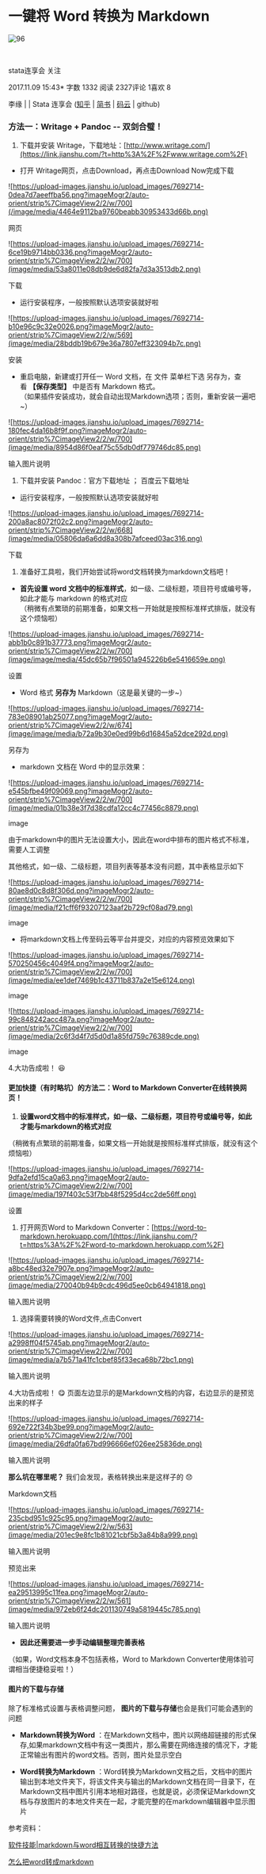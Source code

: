 ---
---
一键将 Word 转换为 Markdown
===========================

![96](image/media/bca5f1852bb1e5bce46123837d06d10d.png)

 

stata连享会 关注

2017.11.09 15:43\* 字数 1332 阅读 2327评论 1喜欢 8

李缘 \| \| Stata 连享会
([知乎](https://link.jianshu.com/?t=https%3A%2F%2Fzhuanlan.zhihu.com%2Farlion) \| [简书](https://www.jianshu.com/u/69a30474ef33) \| [码云](https://link.jianshu.com/?t=https%3A%2F%2Fgitee.com%2Farlionn) \| github)

### 方法一：Writage + Pandoc -- 双剑合璧！

1.  下载并安装 Writage，下载地址：[http://www.writage.com/](https://link.jianshu.com/?t=http%3A%2F%2Fwww.writage.com%2F)

-   打开 Writage网页，点击Download，再点击Download Now完成下载

![https://upload-images.jianshu.io/upload_images/7692714-0dea7d7aeeffba56.png?imageMogr2/auto-orient/strip%7CimageView2/2/w/700](/image/media/4464e9112ba9760beabb30953433d66b.png)

网页

![https://upload-images.jianshu.io/upload_images/7692714-6ce19b9714bb0336.png?imageMogr2/auto-orient/strip%7CimageView2/2/w/700](image/media/53a8011e08db9de6d82fa7d3a3513db2.png)

下载

-   运行安装程序，一般按照默认选项安装就好啦

![https://upload-images.jianshu.io/upload_images/7692714-b10e96c9c32e0026.png?imageMogr2/auto-orient/strip%7CimageView2/2/w/569](image/media/28bddb19b679e36a7807eff323094b7c.png)

安装

-   重启电脑，新建或打开任一 Word 文档，在 文件 菜单栏下选 另存为，查看 **【保存类型】** 中是否有 Markdown 格式。  
    （如果插件安装成功，就会自动出现Markdown选项；否则，重新安装一遍吧\~）

![https://upload-images.jianshu.io/upload_images/7692714-180fec4da16b8f9f.png?imageMogr2/auto-orient/strip%7CimageView2/2/w/700](image/media/8954d86f0eaf75c55db0df779746dc85.png)

输入图片说明

1.  下载并安装 Pandoc：官方下载地址 ； 百度云下载地址

-   运行安装程序，一般按照默认选项安装就好啦

![https://upload-images.jianshu.io/upload_images/7692714-200a8ac8072f02c2.png?imageMogr2/auto-orient/strip%7CimageView2/2/w/668](image/media/05806da6a6dd8a308b7afceed03ac316.png)

下载

1.  准备好工具啦，我们开始尝试将word文档转换为markdown文档吧！

-   **首先设置 word
    文档中的标准样式**，如一级、二级标题，项目符号或编号等，如此才能与 markdown
    的格式对应  
    （稍微有点繁琐的前期准备，如果文档一开始就是按照标准样式排版，就没有这个烦恼啦）

![https://upload-images.jianshu.io/upload_images/7692714-abb1b0c891b37773.png?imageMogr2/auto-orient/strip%7CimageView2/2/w/700](image/image/media/45dc65b7f96501a945226b6e5416659e.png)

设置

-   Word 格式 **另存为** Markdown（这是最关键的一步\~）

![https://upload-images.jianshu.io/upload_images/7692714-783e08901ab25077.png?imageMogr2/auto-orient/strip%7CimageView2/2/w/674](image/image/media/b72a9b30e0ed99b6d16845a52dce292d.png)

另存为

-   markdown 文档在 Word 中的显示效果：

![https://upload-images.jianshu.io/upload_images/7692714-e545bfbe49f09069.png?imageMogr2/auto-orient/strip%7CimageView2/2/w/700](image/media/01b38e3f7d38cdfa12cc4c77456c8879.png)

image

由于markdown中的图片无法设置大小，因此在word中排布的图片格式不标准，需要人工调整

其他格式，如一级、二级标题，项目列表等基本没有问题，其中表格显示如下

![https://upload-images.jianshu.io/upload_images/7692714-80ae8d0c8d8f306d.png?imageMogr2/auto-orient/strip%7CimageView2/2/w/700](image/media/f21cff6f93207123aaf2b729cf08ad79.png)

image

-   将markdown文档上传至码云等平台并提交，对应的内容预览效果如下

![https://upload-images.jianshu.io/upload_images/7692714-570250456c4049f4.png?imageMogr2/auto-orient/strip%7CimageView2/2/w/700](image/media/ee1def7469b1c43711b837a2e15e6124.png)

image

![https://upload-images.jianshu.io/upload_images/7692714-99c848242acc487a.png?imageMogr2/auto-orient/strip%7CimageView2/2/w/700](image/media/2c6f3d4f7d5d0d1a85fd759c76389cde.png)

image

4.大功告成啦！ :laughing:

#### 更加快捷（有时略坑）的方法二：Word to Markdown Converter在线转换网页！

1.  **设置word文档中的标准样式，如一级、二级标题，项目符号或编号等，如此才能与markdown的格式对应**

（稍微有点繁琐的前期准备，如果文档一开始就是按照标准样式排版，就没有这个烦恼啦）

![https://upload-images.jianshu.io/upload_images/7692714-9dfa2efd15ca0a63.png?imageMogr2/auto-orient/strip%7CimageView2/2/w/700](image/media/197f403c53f7bb48f5295d4cc2de56ff.png)

设置

1.  打开网页Word to Markdown
    Converter：[https://word-to-markdown.herokuapp.com/](https://link.jianshu.com/?t=https%3A%2F%2Fword-to-markdown.herokuapp.com%2F)

![https://upload-images.jianshu.io/upload_images/7692714-a8bc48ed32e7907e.png?imageMogr2/auto-orient/strip%7CimageView2/2/w/700](image/media/270040b94b9cdc496d5ee0cb64941818.png)

输入图片说明

1.  选择需要转换的Word文件,点击Convert

![https://upload-images.jianshu.io/upload_images/7692714-a2998ff04f5745ab.png?imageMogr2/auto-orient/strip%7CimageView2/2/w/700](image/media/a7b571a41fc1cbef85f33eca68b72bc1.png)

输入图片说明

4.大功告成啦！ :yum:
页面左边显示的是Markdown文档的内容，右边显示的是预览出来的样子

![https://upload-images.jianshu.io/upload_images/7692714-692e722f34b3be99.png?imageMogr2/auto-orient/strip%7CimageView2/2/w/700](image/media/26dfa0fa67bd996666ef026ee25836de.png)

输入图片说明

**那么坑在哪里呢？** 我们会发现，表格转换出来是这样子的 :disappointed:

Markdown文档

![https://upload-images.jianshu.io/upload_images/7692714-235cbd951c925c95.png?imageMogr2/auto-orient/strip%7CimageView2/2/w/563](image/media/201ec9e8fc1b81021cbf5b3a84b8a999.png)

输入图片说明

预览出来

![https://upload-images.jianshu.io/upload_images/7692714-ea29513995c11fea.png?imageMogr2/auto-orient/strip%7CimageView2/2/w/561](image/media/972eb6f24dc201130749a5819445c785.png)

输入图片说明

-   **因此还需要进一步手动编辑整理完善表格**

（如果，Word文档本身不包括表格，Word to Markdown
Converter使用体验可谓相当便捷稳妥啦！）

#### 图片的下载与存储

除了标准格式设置与表格调整问题， **图片的下载与存储**也会是我们可能会遇到的问题

-   **Markdown转换为Word** ：在Markdown文档中，图片以网络超链接的形式保存,如果markdown文档中有这一类图片，那么需要在网络连接的情况下，才能正常输出有图片的word文档。否则，图片处显示空白

-   **Word转换为Markdown** ：Word转换为Markdown文档之后，文档中的图片输出到本地文件夹下，将该文件夹与输出的Markdown文档在同一目录下，在Markdown文档中图片引用本地相对路径，也就是说，必须保证Markdown文档与存放图片的本地文件夹在一起，才能完整的在markdown编辑器中显示图片

参考资料：

[软件技能\|markdown与word相互转换的快捷方法](https://www.jianshu.com/p/f9c5da56e0cb)

[怎么把word转成markdown](https://www.jianshu.com/p/b0be43b03015)